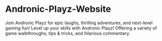 # Andronic-Playz-Website
Join Andronic Playz for epic laughs, thrilling adventures, and next-level gaming fun! Level up your skills with Andronic Playz! Offering a variety of game walkthroughs, tips &amp; tricks, and hilarious commentary.
